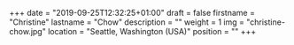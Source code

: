 +++
date = "2019-09-25T12:32:25+01:00"
draft = false
firstname = "Christine"
lastname = "Chow"
description = ""
weight = 1
img = "christine-chow.jpg"
location = "Seattle, Washington (USA)"
position = ""
+++
